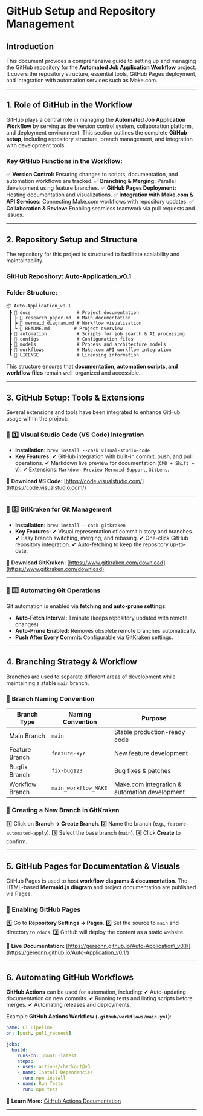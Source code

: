 # **GitHub Setup and Repository Management**

## **Introduction**

This document provides a comprehensive guide to setting up and managing the GitHub repository for the **Automated Job Application Workflow** project. It covers the repository structure, essential tools, GitHub Pages deployment, and integration with automation services such as Make.com.

---

## **1. Role of GitHub in the Workflow**

GitHub plays a central role in managing the **Automated Job Application Workflow** by serving as the version control system, collaboration platform, and deployment environment. This section outlines the complete **GitHub setup**, including repository structure, branch management, and integration with development tools.

### **Key GitHub Functions in the Workflow:**

✅ **Version Control:** Ensuring changes to scripts, documentation, and automation workflows are tracked.
✅ **Branching & Merging:** Parallel development using feature branches.
✅ **GitHub Pages Deployment:** Hosting documentation and visualizations.
✅ **Integration with Make.com & API Services:** Connecting Make.com workflows with repository updates.
✅ **Collaboration & Review:** Enabling seamless teamwork via pull requests and issues.

---

## **2. Repository Setup and Structure**

The repository for this project is structured to facilitate scalability and maintainability.

### **GitHub Repository:** [Auto-Application\_v0.1](https://github.com/gereonN/Auto-Application_v0.1)

### **Folder Structure:**

```
📦 Auto-Application_v0.1
 ┣ 📂 docs                 # Project documentation
 ┃ ┣ 📜 research_paper.md  # Main documentation
 ┃ ┣ 📜 mermaid_diagram.md # Workflow visualization
 ┃ ┗ 📜 README.md         # Project overview
 ┣ 📂 automation           # Scripts for job search & AI processing
 ┣ 📂 configs              # Configuration files
 ┣ 📂 models               # Process and architecture models
 ┣ 📂 workflows            # Make.com API workflow integration
 ┗ 📜 LICENSE              # Licensing information
```

This structure ensures that **documentation, automation scripts, and workflow files** remain well-organized and accessible.

---

## **3. GitHub Setup: Tools & Extensions**

Several extensions and tools have been integrated to enhance GitHub usage within the project:

### **🔹 1️⃣ Visual Studio Code (VS Code) Integration**

- **Installation:** `brew install --cask visual-studio-code`
- **Key Features:**
  ✔ GitHub integration with built-in commit, push, and pull operations.
  ✔ Markdown live preview for documentation (`CMD + Shift + V`).
  ✔ Extensions: `Markdown Preview Mermaid Support`, `GitLens`.

🔗 **Download VS Code:** [https://code.visualstudio.com/](https://code.visualstudio.com/)

---

### **🔹 2️⃣ GitKraken for Git Management**

- **Installation:** `brew install --cask gitkraken`
- **Key Features:**
  ✔ Visual representation of commit history and branches.
  ✔ Easy branch switching, merging, and rebasing.
  ✔ One-click GitHub repository integration.
  ✔ Auto-fetching to keep the repository up-to-date.

🔗 **Download GitKraken:** [https://www.gitkraken.com/download](https://www.gitkraken.com/download)

---

### **🔹 3️⃣ Automating Git Operations**

Git automation is enabled via **fetching and auto-prune settings**:

- **Auto-Fetch Interval:** 1 minute (keeps repository updated with remote changes)
- **Auto-Prune Enabled:** Removes obsolete remote branches automatically.
- **Push After Every Commit:** Configurable via GitKraken settings.

---

## **4. Branching Strategy & Workflow**

Branches are used to separate different areas of development while maintaining a stable `main` branch.

### **📌 Branch Naming Convention**

| Branch Type     | Naming Convention    | Purpose                                       |
| --------------- | -------------------- | --------------------------------------------- |
| Main Branch     | `main`               | Stable production-ready code                  |
| Feature Branch  | `feature-xyz`        | New feature development                       |
| Bugfix Branch   | `fix-bug123`         | Bug fixes & patches                           |
| Workflow Branch | `main_workflow_MAKE` | Make.com integration & automation development |

### **📌 Creating a New Branch in GitKraken**

1️⃣ Click on **Branch → Create Branch**.
2️⃣ Name the branch (e.g., `feature-automated-apply`).
3️⃣ Select the base branch (`main`).
4️⃣ Click **Create** to confirm.

---

## **5. GitHub Pages for Documentation & Visuals**

GitHub Pages is used to host **workflow diagrams & documentation**. The HTML-based **Mermaid.js diagram** and project documentation are published via Pages.

### **📌 Enabling GitHub Pages**

1️⃣ Go to **Repository Settings → Pages**.
2️⃣ Set the source to `main` and directory to `/docs`.
3️⃣ GitHub will deploy the content as a static website.

🔗 **Live Documentation:** [https://gereonn.github.io/Auto-Application\_v0.1/](https://gereonn.github.io/Auto-Application_v0.1/)

---

## **6. Automating GitHub Workflows**

**GitHub Actions** can be used for automation, including:
✔ Auto-updating documentation on new commits.
✔ Running tests and linting scripts before merges.
✔ Automating releases and deployments.

Example **GitHub Actions Workflow (****`.github/workflows/main.yml`****)**:

```yaml
name: CI Pipeline
on: [push, pull_request]

jobs:
  build:
    runs-on: ubuntu-latest
    steps:
    - uses: actions/checkout@v3
    - name: Install Dependencies
      run: npm install
    - name: Run Tests
      run: npm test
```

🔗 **Learn More:** [GitHub Actions Documentation](https://docs.github.com/en/actions)

---
